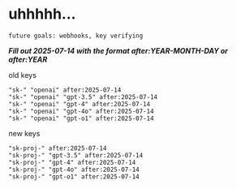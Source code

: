 # uhhhhh...

`future goals: webhooks, key verifying`



***Fill out 2025-07-14 with the format after:YEAR-MONTH-DAY or after:YEAR***

old keys
```
"sk-" "openai" after:2025-07-14
"sk-" "openai" "gpt-3.5" after:2025-07-14
"sk-" "openai" "gpt-4" after:2025-07-14
"sk-" "openai" "gpt-4o" after:2025-07-14
"sk-" "openai" "gpt-o1" after:2025-07-14
```

new keys
```
"sk-proj-" after:2025-07-14
"sk-proj-" "gpt-3.5" after:2025-07-14
"sk-proj-" "gpt-4" after:2025-07-14
"sk-proj-" "gpt-4o" after:2025-07-14
"sk-proj-" "gpt-o1" after:2025-07-14
```
